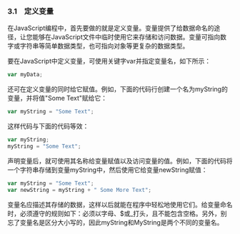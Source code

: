 ### 3.1　定义变量

在JavaScript编程中，首先要做的就是定义变量。变量提供了给数据命名的途径，让您能够在JavaScript文件中临时使用它来存储和访问数据。变量可指向数字或字符串等简单数据类型，也可指向对象等更复杂的数据类型。

要在JavaScript中定义变量，可使用关键字var并指定变量名，如下所示：

```go
var myData;
```

还可在定义变量的同时给它赋值。例如，下面的代码行创建一个名为myString的变量，并将值"Some Text"赋给它：

```go
var myString = "Some Text";
```

这样代码与下面的代码等效：

```go
var myString;
myString = "Some Text";
```

声明变量后，就可使用其名称给变量赋值以及访问变量的值。例如，下面的代码将一个字符串存储到变量myString中，然后使用它给变量newString赋值：

```go
var myString = "Some Text";
var newString = myString + " Some More Text";
```

变量名应描述其存储的数据，这样以后就能在程序中轻松地使用它们。给变量命名时，必须遵守的规则如下：必须以字母、$或_打头，且不能包含空格。另外，别忘了变量名是区分大小写的，因此myString和MyString是两个不同的变量名。

